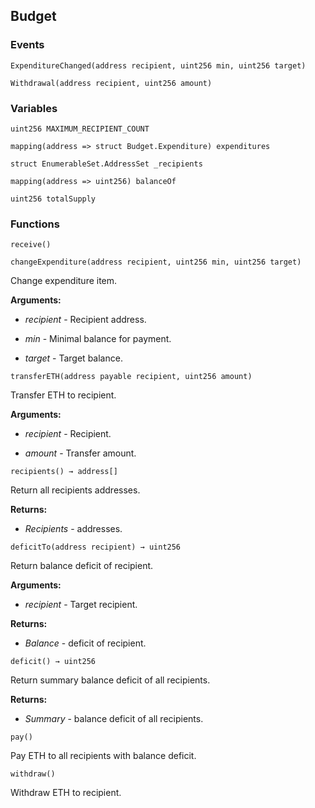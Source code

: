 ## Budget





### Events
```solidity
ExpenditureChanged(address recipient, uint256 min, uint256 target)
```





```solidity
Withdrawal(address recipient, uint256 amount)
```






### Variables
```solidity
uint256 MAXIMUM_RECIPIENT_COUNT
```

```solidity
mapping(address => struct Budget.Expenditure) expenditures
```

```solidity
struct EnumerableSet.AddressSet _recipients
```

```solidity
mapping(address => uint256) balanceOf
```

```solidity
uint256 totalSupply
```


### Functions
```solidity
receive()
```





```solidity
changeExpenditure(address recipient, uint256 min, uint256 target)
```

Change expenditure item.




**Arguments:**
- *recipient* - Recipient address.

- *min* - Minimal balance for payment.

- *target* - Target balance.

```solidity
transferETH(address payable recipient, uint256 amount)
```

Transfer ETH to recipient.




**Arguments:**
- *recipient* - Recipient.

- *amount* - Transfer amount.

```solidity
recipients() → address[]
```

Return all recipients addresses.




**Returns:**
- *Recipients* - addresses.

```solidity
deficitTo(address recipient) → uint256
```

Return balance deficit of recipient.




**Arguments:**
- *recipient* - Target recipient.


**Returns:**
- *Balance* - deficit of recipient.

```solidity
deficit() → uint256
```

Return summary balance deficit of all recipients.




**Returns:**
- *Summary* - balance deficit of all recipients.

```solidity
pay()
```

Pay ETH to all recipients with balance deficit.



```solidity
withdraw()
```

Withdraw ETH to recipient.



